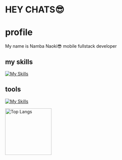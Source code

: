 # HEY CHATS😎
<h1>profile</h1>
My name is Namba Naoki😎
mobile fullstack developer
<h2>my skills</h2>

[![My Skills](https://skillicons.dev/icons?i=dart,ts,flutter,nestjs,nextjs,docker,firebase,gcp,githubactions,nodejs,postgres,prisma&perline=8)](https://skillicons.dev)

<h2>tools</h2>

[![My Skills](https://skillicons.dev/icons?i=figma,vscode,github,postman&perline=8)](https://skillicons.dev)


<p align="left"> 
  <img alt="Top Langs" height="150px" src="https://github-readme-stats.vercel.app/api/top-langs/?username=dev-namba&layout=compact&count_private=true&show_icons=true&theme=onedark" />

<!--
**dev-namba/dev-namba** is a ✨ _special_ ✨ repository because its `README.md` (this file) appears on your GitHub profile.

Here are some ideas to get you started:

- 🔭 I’m currently working on ...
- 🌱 I’m currently learning ...
- 👯 I’m looking to collaborate on ...
- 🤔 I’m looking for help with ...
- 💬 Ask me about ...
- 📫 How to reach me: ...
- 😄 Pronouns: ...
- ⚡ Fun fact: ...
-->
